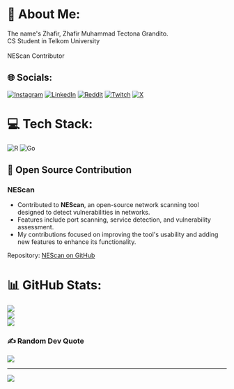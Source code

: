# 💫 About Me:
The name's Zhafir, Zhafir Muhammad Tectona Grandito.<br>CS Student in Telkom University<br><br>NEScan Contributor


## 🌐 Socials:
[![Instagram](https://img.shields.io/badge/Instagram-%23E4405F.svg?logo=Instagram&logoColor=white)](https://instagram.com/@zha.tectona) [![LinkedIn](https://img.shields.io/badge/LinkedIn-%230077B5.svg?logo=linkedin&logoColor=white)](https://linkedin.com/in/ZhafirMuhammadTectonaGrandito) [![Reddit](https://img.shields.io/badge/Reddit-%23FF4500.svg?logo=Reddit&logoColor=white)](https://reddit.com/user/ZhaTectona) [![Twitch](https://img.shields.io/badge/Twitch-%239146FF.svg?logo=Twitch&logoColor=white)](https://twitch.tv/tectnoire) [![X](https://img.shields.io/badge/X-black.svg?logo=X&logoColor=white)](https://x.com/tectnoire) 

# 💻 Tech Stack:
![R](https://img.shields.io/badge/r-%23276DC3.svg?style=for-the-badge&logo=r&logoColor=white) ![Go](https://img.shields.io/badge/go-%2300ADD8.svg?style=for-the-badge&logo=go&logoColor=white)

## 📂 Open Source Contribution

### **NEScan**
- Contributed to **NEScan**, an open-source network scanning tool designed to detect vulnerabilities in networks.
- Features include port scanning, service detection, and vulnerability assessment.
- My contributions focused on improving the tool's usability and adding new features to enhance its functionality.

Repository: [NEScan on GitHub](https://github.com/awiones/NEScan)

# 📊 GitHub Stats:
![](https://github-readme-stats.vercel.app/api?username=SidikYaeger&theme=dark&hide_border=false&include_all_commits=true&count_private=false)<br/>
![](https://nirzak-streak-stats.vercel.app/?user=SidikYaeger&theme=dark&hide_border=false)<br/>
![](https://github-readme-stats.vercel.app/api/top-langs/?username=SidikYaeger&theme=dark&hide_border=false&include_all_commits=true&count_private=false&layout=compact)

### ✍️ Random Dev Quote
![](https://quotes-github-readme.vercel.app/api?type=horizontal&theme=radical)

---
[![](https://visitcount.itsvg.in/api?id=SidikYaeger&icon=0&color=0)](https://visitcount.itsvg.in)

<!-- Proudly created with GPRM ( https://gprm.itsvg.in ) -->
